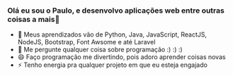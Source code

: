 ### Olá eu sou o Paulo, e desenvolvo aplicações web entre outras coisas a mais👋


- 🌱 Meus aprendizados vão de Python, Java, JavaScript, ReactJS, NodeJS, Bootstrap, Font Awsome e até Laravel
- 💬 Me pergunte qualquer coisa sobre programação :) :) :)
- 😄 Faço programação me divertindo, pois adoro aprender coisas novas
- ⚡ Tenho energia pra qualquer projeto em que eu esteja engajado

